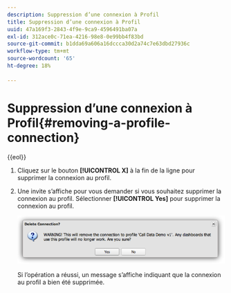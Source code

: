 ```yaml
---
description: Suppression d’une connexion à Profil
title: Suppression d’une connexion à Profil
uuid: 47a169f3-2843-4f9e-9ca9-4596491ba07a
exl-id: 312ace0c-71ea-4216-98e8-0e99bb4f83bd
source-git-commit: b1dda69a606a16dccca30d2a74c7e63dbd27936c
workflow-type: tm+mt
source-wordcount: '65'
ht-degree: 18%

---
```


# Suppression d’une connexion à Profil{#removing-a-profile-connection}

{{eol}}

1. Cliquez sur le bouton **[!UICONTROL X]** à la fin de la ligne pour supprimer la connexion au profil.
1. Une invite s’affiche pour vous demander si vous souhaitez supprimer la connexion au profil. Sélectionner **[!UICONTROL Yes]** pour supprimer la connexion au profil.

   ![](assets/delete_connection.png)

   Si l’opération a réussi, un message s’affiche indiquant que la connexion au profil a bien été supprimée.
